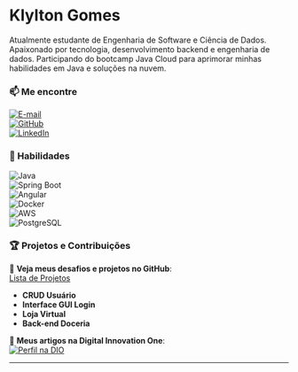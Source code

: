 # Klylton Gomes  

Atualmente estudante de Engenharia de Software e Ciência de Dados. 
Apaixonado por tecnologia, desenvolvimento backend e engenharia de dados. 
Participando do bootcamp Java Cloud para aprimorar minhas habilidades em 
Java e soluções na nuvem.  

### 📫 Me encontre  

[![E-mail](https://img.shields.io/badge/-Email-000?style=for-the-badge&logo=microsoft-outlook&logoColor=E94D5F)](mailto:klyltongomes@gmail.com)  
[![GitHub](https://img.shields.io/badge/-GitHub-000?style=for-the-badge&logo=github&logoColor=30A3DC)](https://github.com/KlyltonGomes)  
[![LinkedIn](https://img.shields.io/badge/-LinkedIn-000?style=for-the-badge&logo=linkedin&logoColor=0077B5)](https://www.linkedin.com/in/klylton-gomes-de-souza-9079a51b2/)  

### 🚀 Habilidades  

![Java](https://img.shields.io/badge/Java-000?style=for-the-badge&logo=java&logoColor=30A3DC)  
![Spring 
Boot](https://img.shields.io/badge/Spring_Boot-000?style=for-the-badge&logo=spring&logoColor=6DB33F)  
![Angular](https://img.shields.io/badge/Angular-000?style=for-the-badge&logo=angular&logoColor=DD0031)  
![Docker](https://img.shields.io/badge/Docker-000?style=for-the-badge&logo=docker&logoColor=2496ED)  
![AWS](https://img.shields.io/badge/AWS-000?style=for-the-badge&logo=amazon-aws&logoColor=FF9900)  
![PostgreSQL](https://img.shields.io/badge/PostgreSQL-000?style=for-the-badge&logo=postgresql&logoColor=336791)  

### 🏆 Projetos e Contribuições  

📌 **Veja meus desafios e projetos no GitHub**:  
[Lista de Projetos](https://github.com/KlyltonGomes?tab=repositories)  
- **CRUD Usuário**  
- **Interface GUI Login**  
- **Loja Virtual**  
- **Back-end Doceria**  

📌 **Meus artigos na Digital Innovation One**:  
[![Perfil na 
DIO](https://img.shields.io/badge/-DIO-000?style=for-the-badge&logo=digitalocean&logoColor=0080FF)](https://www.dio.me/users/klyltongomes)  

---

